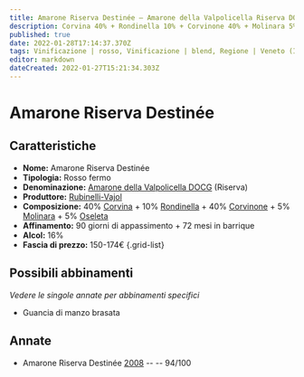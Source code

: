 ```yaml
---
title: Amarone Riserva Destinée – Amarone della Valpolicella Riserva DOCG – Rubinelli-Vajol – Veneto (IT) – 150-174€ – 5★
description: Corvina 40% + Rondinella 10% + Corvinone 40% + Molinara 5% + Oseleta 5% | Guancia di manzo brasata
published: true
date: 2022-01-28T17:14:37.370Z
tags: Vinificazione | rosso, Vinificazione | blend, Regione | Veneto (IT), Vinificazione | fermo, Prezzi | 150-174€, Vitigni | Corvina, Vitigni | Rondinella, Vitigni | Corvinone, Vitigni | Molinara, Vitigni | Oseleta, Alimento | manzo, Cottura | brasato
editor: markdown
dateCreated: 2022-01-27T15:21:34.303Z
---
```


# Amarone Riserva Destinée

## Caratteristiche
- **Nome:** <span class="nome">Amarone Riserva Destinée</span>
- **Tipologia:** Rosso fermo
- **Denominazione:** <span class="denominazione">[Amarone della Valpolicella DOCG](/denominazioni/Italia/Veneto/DOCG/Amarone-della-Valpolicella) (Riserva)</span>
- **Produttore:** <span class="cantina">[Rubinelli-Vajol](/produttori/Italia/Veneto/Rubinelli-Vajol)</span> 
- **Composizione:** 40% [Corvina](/vitigni/Italia/corvina) + 10% [Rondinella](/vitigni/Italia/rondinella) + 40% [Corvinone](/vitigni/Italia/corvinone) + 5% [Molinara](/vitigni/Italia/molinara) + 5% [Oseleta](/vitigni/Italia/oseleta)
- **Affinamento:** 90 giorni di appassimento + 72 mesi in barrique
- **Alcol:** 16%
- **Fascia di prezzo:** 150-174€
{.grid-list}

## Possibili abbinamenti
*Vedere le singole annate per abbinamenti specifici*

- Guancia di manzo brasata

## Annate
- Amarone Riserva Destinée [2008](vini/Italia/Veneto/Rubinelli-Vajol/Amarone-Riserva-Destinee/2008) -- <span class="star-5"></span> -- 94/100


